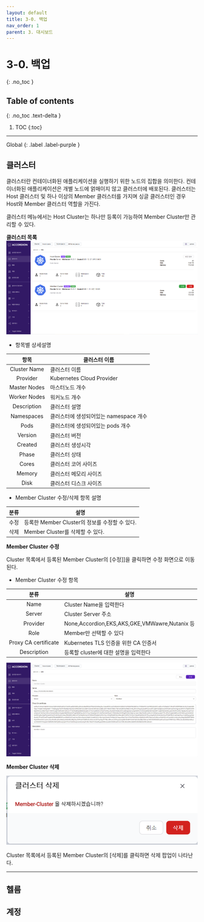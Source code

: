 ```yaml
---
layout: default
title: 3-0. 백업
nav_order: 1
parent: 3. 대시보드
---
```


# 3-0. 백업
{: .no_toc }

## Table of contents
{: .no_toc .text-delta }

1. TOC
{:toc}

---

<div class="code-example" markdown="1">
Global
{: .label .label-purple }
</div>

## 클러스터
클러스터란 컨테이너화된 애플리케이션을 실행하기 위한 노드의 집합을 의미한다. 컨테이너화된 애플리케이션은 개별 노드에 얽매이지 않고 클러스터에 배포된다.
클러스터는 Host 클러스터 및 하나 이상의 Member 클러스터를 가지며 싱글 클러스터인 경우 Host와 Member 클러스터 역할을 가진다.

클러스터 메뉴에서는 Host Cluster는 하나만 등록이 가능하여 Member Cluster만 관리할 수 있다.

**클러스터 목록**
![3_cluster_overview.png](/assets/images/dashboard/cluster/3_cluster_overview.png)

- 항목별 상세설명

| 항목 | 클러스터 이름 |
|:--:|--|
|Cluster Name|클러스터 이름|
|Provider|Kubernetes Cloud Provider|
|Master Nodes|마스터노드 개수|
|Worker Nodes|워커노드 개수|
|Description|클러스터 설명|
|Namespaces|클러스터에 생성되어있는 namespace 개수|
|Pods|클러스터에 생성되어있는 pods 개수|
|Version|클러스터 버전|
|Created|클러스터 생성시각|
|Phase|클러스터 상태|
|Cores|클러스터 코어 사이즈|
|Memory|클러스터 메모리 사이즈|
|Disk|클러스터 디스크 사이즈|

- Member Cluster 수정/삭제 항목 설명

|분류|설명|
|:--:|--|
|수정|등록한 Member Cluster의 정보를 수정할 수 있다.|
|삭제|Member Cluster를 삭제할 수 있다.|

**Member Cluster 수정**

Cluster 목록에서 등록된 Member Cluster의 [수정]]을 클릭하면 수정 화면으로 이동된다.

- Member Cluster 수정 항목

|분류|설명|
|:--:|--|
|Name|Cluster Name을 입력한다|
|Server|Cluster Server 주소|
|Provider|None,Accordion,EKS,AKS,GKE,VMWawre,Nutanix 등|
|Role|Member만 선택할 수 있다|
|Proxy CA certificate|Kubernetes TLS 인증을 위한 CA 인증서|
|Description|등록할 cluster에 대한 설명을 입력한다|


![3_cluster_member_edit.png](/assets/images/dashboard/cluster/3_cluster_member_edit.png)

**Member Cluster 삭제**

![3_cluster_member_delete.png](/assets/images/dashboard/cluster/3_cluster_member_delete.png)

Cluster 목록에서 등록된 Member Cluster의 [삭제]를 클릭하면 삭제 팝업이 나타난다.

---

## 헬름

## 계정